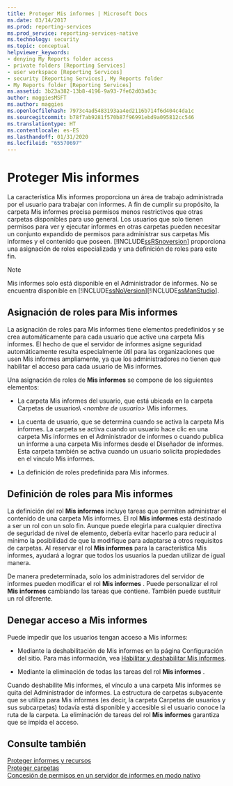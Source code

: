 ```yaml
---
title: Proteger Mis informes | Microsoft Docs
ms.date: 03/14/2017
ms.prod: reporting-services
ms.prod_service: reporting-services-native
ms.technology: security
ms.topic: conceptual
helpviewer_keywords:
- denying My Reports folder access
- private folders [Reporting Services]
- user workspace [Reporting Services]
- security [Reporting Services], My Reports folder
- My Reports folder [Reporting Services]
ms.assetid: 3b23a382-13b8-4196-9a93-7fe62d03a63c
author: maggiesMSFT
ms.author: maggies
ms.openlocfilehash: 7973c4ad5483193aa4ed2116b714f6d404c4da1c
ms.sourcegitcommit: b78f7ab9281f570b87f96991ebd9a095812cc546
ms.translationtype: HT
ms.contentlocale: es-ES
ms.lasthandoff: 01/31/2020
ms.locfileid: "65570697"
---
```

# <a name="secure-my-reports"></a>Proteger Mis informes
  La característica Mis informes proporciona un área de trabajo administrada por el usuario para trabajar con informes. A fin de cumplir su propósito, la carpeta Mis informes precisa permisos menos restrictivos que otras carpetas disponibles para uso general. Los usuarios que solo tienen permisos para ver y ejecutar informes en otras carpetas pueden necesitar un conjunto expandido de permisos para administrar sus carpetas Mis informes y el contenido que poseen. [!INCLUDE[ssRSnoversion](../../includes/ssrsnoversion-md.md)] proporciona una asignación de roles especializada y una definición de roles para este fin.  
  
> [!NOTE]
>  Mis informes solo está disponible en el Administrador de informes. No se encuentra disponible en [!INCLUDE[ssNoVersion](../../includes/ssnoversion-md.md)][!INCLUDE[ssManStudio](../../includes/ssmanstudio-md.md)].  
  
## <a name="role-assignment-for-my-reports"></a>Asignación de roles para Mis informes  
 La asignación de roles para Mis informes tiene elementos predefinidos y se crea automáticamente para cada usuario que active una carpeta Mis informes. El hecho de que el servidor de informes asigne seguridad automáticamente resulta especialmente útil para las organizaciones que usen Mis informes ampliamente, ya que los administradores no tienen que habilitar el acceso para cada usuario de Mis informes.  
  
 Una asignación de roles de **Mis informes** se compone de los siguientes elementos:  
  
-   La carpeta Mis informes del usuario, que está ubicada en la carpeta Carpetas de usuarios\\ *\<nombre de usuario>* \Mis informes.  
  
-   La cuenta de usuario, que se determina cuando se activa la carpeta Mis informes. La carpeta se activa cuando un usuario hace clic en una carpeta Mis informes en el Administrador de informes o cuando publica un informe a una carpeta Mis informes desde el Diseñador de informes. Esta carpeta también se activa cuando un usuario solicita propiedades en el vínculo Mis informes.  
  
-   La definición de roles predefinida para Mis informes.  
  
## <a name="role-definition-for-my-reports"></a>Definición de roles para Mis informes  
 La definición del rol **Mis informes** incluye tareas que permiten administrar el contenido de una carpeta Mis informes. El rol **Mis informes** está destinado a ser un rol con un solo fin. Aunque puede elegirla para cualquier directiva de seguridad de nivel de elemento, debería evitar hacerlo para reducir al mínimo la posibilidad de que la modifique para adaptarse a otros requisitos de carpetas. Al reservar el rol **Mis informes** para la característica Mis informes, ayudará a lograr que todos los usuarios la puedan utilizar de igual manera.  
  
 De manera predeterminada, solo los administradores del servidor de informes pueden modificar el rol **Mis informes** . Puede personalizar el rol **Mis informes** cambiando las tareas que contiene. También puede sustituir un rol diferente.  
  
## <a name="denying-access-to-my-reports"></a>Denegar acceso a Mis informes  
 Puede impedir que los usuarios tengan acceso a Mis informes:  
  
-   Mediante la deshabilitación de Mis informes en la página Configuración del sitio. Para más información, vea [Habilitar y deshabilitar Mis informes](../../reporting-services/report-server/enable-and-disable-my-reports.md).  
  
-   Mediante la eliminación de todas las tareas del rol **Mis informes** .  
  
 Cuando deshabilite Mis informes, el vínculo a una carpeta Mis informes se quita del Administrador de informes. La estructura de carpetas subyacente que se utiliza para Mis informes (es decir, la carpeta Carpetas de usuarios y sus subcarpetas) todavía está disponible y accesible si el usuario conoce la ruta de la carpeta. La eliminación de tareas del rol **Mis informes** garantiza que se impida el acceso.  
  
## <a name="see-also"></a>Consulte también  
 [Proteger informes y recursos](../../reporting-services/security/secure-reports-and-resources.md)   
 [Proteger carpetas](../../reporting-services/security/secure-folders.md)   
 [Concesión de permisos en un servidor de informes en modo nativo](../../reporting-services/security/granting-permissions-on-a-native-mode-report-server.md)  
  
  

